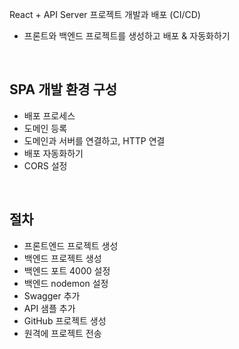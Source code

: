 React + API Server 프로젝트 개발과 배포 (CI/CD)
- 프론트와 백엔드 프로젝트를 생성하고 배포 & 자동화하기

<br>

## SPA 개발 환경 구성
- 배포 프로세스
- 도메인 등록
- 도메인과 서버를 연결하고, HTTP 연결
- 배포 자동화하기 
- CORS 설정

<br>

## 절차

- 프론트엔드 프로젝트 생성
- 백엔드 프로젝트 생성
- 백엔드 포트 4000 설정
- 백엔드 nodemon 설정
- Swagger 추가
- API 샘플 추가
- GitHub 프로젝트 생성
- 원격에 프로젝트 전송

<br>

